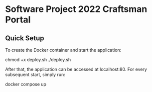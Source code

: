 # Software Project 2022 Craftsman Portal

## Quick Setup
To create the Docker container and start the application:

chmod +x deploy.sh
./deploy.sh


After that, the application can be accessed at localhost:80.
For every subsequent start, simply run:

docker compose up

